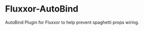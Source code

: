 Fluxxor-AutoBind
================

AutoBind Plugin for Fluxxor to help prevent spaghetti props wiring.
